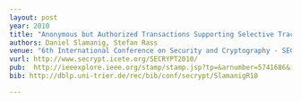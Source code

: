 ```yaml
---
layout: post
year: 2010
title: "Anonymous but Authorized Transactions Supporting Selective Traceability (Best student paper award)"
authors: Daniel Slamanig, Stefan Rass
venue: "6th International Conference on Security and Cryptography - SECRYPT 2010"
vurl: http://www.secrypt.icete.org/SECRYPT2010/
pub:  http://ieeexplore.ieee.org/stamp/stamp.jsp?tp=&arnumber=5741686&isnumber=5741585
bib: http://dblp.uni-trier.de/rec/bib/conf/secrypt/SlamanigR10

---
```


